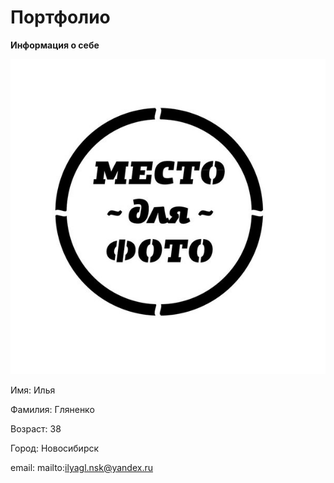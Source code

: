 # Портфолио

**Информация о себе**

![Мое фото](/img/foto.jpg) 

Имя: Илья

Фамилия: Гляненко

Возраст: 38

Город: Новосибирск

email: mailto:ilyagl.nsk@yandex.ru